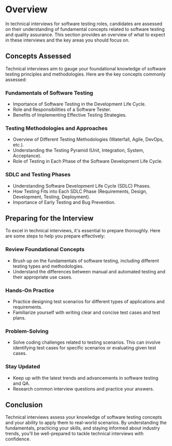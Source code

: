 # Overview

In technical interviews for software testing roles, candidates are assessed on their understanding of fundamental concepts related to software testing and quality assurance. This section provides an overview of what to expect in these interviews and the key areas you should focus on.

## Concepts Assessed

Technical interviews aim to gauge your foundational knowledge of software testing principles and methodologies. Here are the key concepts commonly assessed:

### Fundamentals of Software Testing

- Importance of Software Testing in the Development Life Cycle.
- Role and Responsibilities of a Software Tester.
- Benefits of Implementing Effective Testing Strategies.

### Testing Methodologies and Approaches

- Overview of Different Testing Methodologies (Waterfall, Agile, DevOps, etc.).
- Understanding the Testing Pyramid (Unit, Integration, System, Acceptance).
- Role of Testing in Each Phase of the Software Development Life Cycle.

### SDLC and Testing Phases

- Understanding Software Development Life Cycle (SDLC) Phases.
- How Testing Fits into Each SDLC Phase (Requirements, Design, Development, Testing, Deployment).
- Importance of Early Testing and Bug Prevention.

## Preparing for the Interview

To excel in technical interviews, it's essential to prepare thoroughly. Here are some steps to help you prepare effectively:

### Review Foundational Concepts

- Brush up on the fundamentals of software testing, including different testing types and methodologies.
- Understand the differences between manual and automated testing and their appropriate use cases.

### Hands-On Practice

- Practice designing test scenarios for different types of applications and requirements.
- Familiarize yourself with writing clear and concise test cases and test plans.

### Problem-Solving

- Solve coding challenges related to testing scenarios. This can involve identifying test cases for specific scenarios or evaluating given test cases.

### Stay Updated

- Keep up with the latest trends and advancements in software testing and QA.
- Research common interview questions and practice your answers.

## Conclusion

Technical interviews assess your knowledge of software testing concepts and your ability to apply them to real-world scenarios. By understanding the fundamentals, practicing your skills, and staying informed about industry trends, you'll be well-prepared to tackle technical interviews with confidence.
